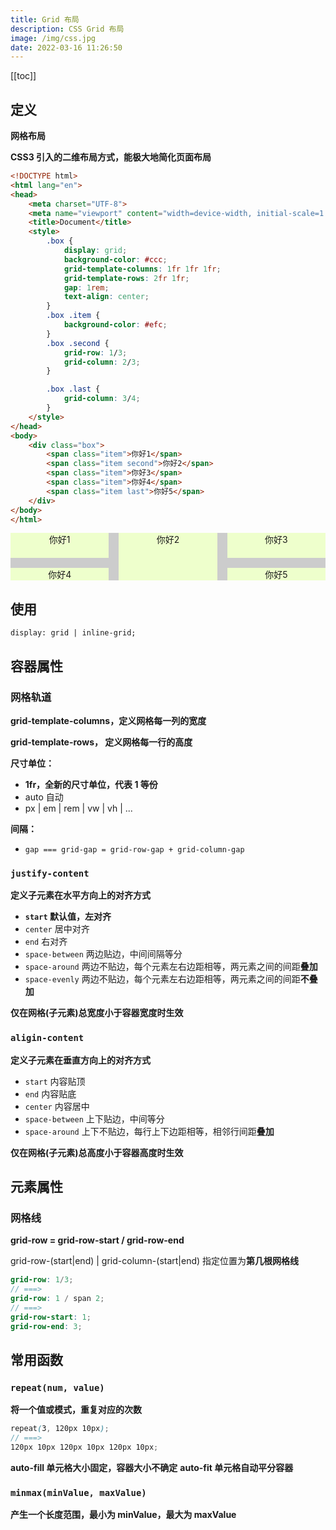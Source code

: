```yaml
---
title: Grid 布局
description: CSS Grid 布局
image: /img/css.jpg
date: 2022-03-16 11:26:50
---
```


[[toc]]

## 定义

**网格布局**

**CSS3 引入的二维布局方式，能极大地简化页面布局**

```html
<!DOCTYPE html>
<html lang="en">
<head>
	<meta charset="UTF-8">
	<meta name="viewport" content="width=device-width, initial-scale=1.0">
	<title>Document</title>
	<style>
		.box {
			display: grid;
			background-color: #ccc;
			grid-template-columns: 1fr 1fr 1fr;
			grid-template-rows: 2fr 1fr;
			gap: 1rem;
			text-align: center;
		}
		.box .item {
			background-color: #efc;
		}
		.box .second {
			grid-row: 1/3;
			grid-column: 2/3;
		}

		.box .last {
			grid-column: 3/4;
		}
	</style>
</head>
<body>
	<div class="box">
		<span class="item">你好1</span>
		<span class="item second">你好2</span>
		<span class="item">你好3</span>
		<span class="item">你好4</span>
		<span class="item last">你好5</span>
	</div>
</body>
</html>
```

<style lang="scss" scoped>
.box {
	display: grid;
	background-color: #ccc;
	grid-template-columns: 1fr 1fr 1fr;
	grid-template-rows: 2fr 1fr;
	gap: 1rem;
	text-align: center;

	.item {
		background-color: #efc;
	}

	.second {
		grid-row: 1/3;
		grid-column: 2/3;
	}

	.last {
		grid-column: 3/4;
	}
}
</style>

<div class="box">
	<span class="item">你好1</span>
	<span class="item second">你好2</span>
	<span class="item">你好3</span>
	<span class="item">你好4</span>
	<span class="item last">你好5</span>
</div>

## 使用

`display: grid | inline-grid;`

## 容器属性

### 网格轨道

**grid-template-columns，定义网格每一列的宽度**

**grid-template-rows， 定义网格每一行的高度**

**尺寸单位：**
- **1fr，全新的尺寸单位，代表 1 等份**
- auto 自动
- px | em | rem | vw | vh | ...

**间隔：**
- `gap === grid-gap = grid-row-gap + grid-column-gap`

### `justify-content`

**定义子元素在<span class="text-red-500 font-900">水平方向</span>上的对齐方式**
  - **`start` 默认值，左对齐**
  - `center` 居中对齐
  - `end` 右对齐
  - `space-between` 两边贴边，中间间隔等分
  - `space-around` 两边不贴边，每个元素左右边距相等，两元素之间的间距**叠加**
  - `space-evenly` 两边不贴边，每个元素左右边距相等，两元素之间的间距**不叠加**

**仅在网格(子元素)总宽度小于容器宽度时生效**


### `aligin-content`

**定义子元素在<span class="text-red-500 font-900">垂直方向</span>上的对齐方式**
  - `start` 内容贴顶
  - `end` 内容贴底
  - `center` 内容居中
  - `space-between` 上下贴边，中间等分
  - `space-around` 上下不贴边，每行上下边距相等，相邻行间距**叠加**

**仅在网格(子元素)总高度小于容器高度时生效**


## 元素属性

### 网格线

<n-image src="https://www.runoob.com/wp-content/uploads/2021/10/1_diagram_numbered_grid_lines.png" />

**grid-row = grid-row-start / grid-row-end**

grid-row-(start|end) | grid-column-(start|end) 指定位置为**第几根网格线**

```scss
grid-row: 1/3;
// ===>
grid-row: 1 / span 2;
// ===>
grid-row-start: 1;
grid-row-end: 3;
```

## 常用函数

### `repeat(num, value)`

**将一个值或模式，重复对应的次数**

```scss
repeat(3, 120px 10px);
// ===>
120px 10px 120px 10px 120px 10px;
```

**auto-fill 单元格大小固定，容器大小不确定**
**auto-fit 单元格自动平分容器**

### `minmax(minValue, maxValue)`

**产生一个长度范围，最小为 minValue，最大为 maxValue**